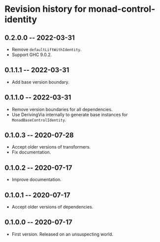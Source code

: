 # Revision history for monad-control-identity

## 0.2.0.0 -- 2022-03-31

* Remove `defaultLiftWithIdentity`.
* Support GHC 9.0.2.

## 0.1.1.1 -- 2022-03-31

* Add base version boundary.

## 0.1.1.0 -- 2022-03-31

* Remove version boundaries for all dependencies.
* Use DerivingVia internally to generate base instances for `MonadBaseControlIdentity`.

## 0.1.0.3 -- 2020-07-28

* Accept older versions of transformers.
* Fix documentation.

## 0.1.0.2 -- 2020-07-17

* Improve documentation.

## 0.1.0.1 -- 2020-07-17

* Accept older versions of dependencies.

## 0.1.0.0 -- 2020-07-17

* First version. Released on an unsuspecting world.
